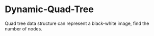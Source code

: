 # Dynamic-Quad-Tree
Quad tree data structure can represent a black-white image, find the number of nodes.
